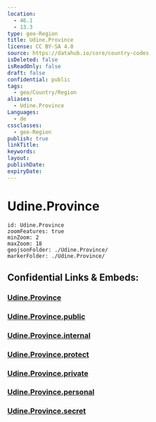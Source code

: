 ```yaml
---
location:
  - 46.1
  - 13.3
type: geo-Region
title: Udine.Province
license: CC BY-SA 4.0
source: https://datahub.io/core/country-codes
isDeleted: false
isReadOnly: false
draft: false
confidential: public
tags:
  - geo/Country/Region
aliases:
  - Udine.Province
Languages:
  - de
cssclasses:
  - geo-Region
publish: true
linkTitle:
keywords:
layout:
publishDate:
expiryDate:
---
```


# Udine.Province

```leaflet
id: Udine.Province
zoomFeatures: true 
minZoom: 2 
maxZoom: 18
geojsonFolder: ./Udine.Province/
markerFolder: ./Udine.Province/
```


## Confidential Links & Embeds: 

### [Udine.Province](/_Standards/Earth/Continent/Europe/Europe~South/Italy/regions~Italy/Friuli-Venezia_Giulia/Udine.Province.md) 

### [Udine.Province.public](/_public/Earth/Continent/Europe/Europe~South/Italy/regions~Italy/Friuli-Venezia_Giulia/Udine.Province.public.md) 

### [Udine.Province.internal](/_internal/Earth/Continent/Europe/Europe~South/Italy/regions~Italy/Friuli-Venezia_Giulia/Udine.Province.internal.md) 

### [Udine.Province.protect](/_protect/Earth/Continent/Europe/Europe~South/Italy/regions~Italy/Friuli-Venezia_Giulia/Udine.Province.protect.md) 

### [Udine.Province.private](/_private/Earth/Continent/Europe/Europe~South/Italy/regions~Italy/Friuli-Venezia_Giulia/Udine.Province.private.md) 

### [Udine.Province.personal](/_personal/Earth/Continent/Europe/Europe~South/Italy/regions~Italy/Friuli-Venezia_Giulia/Udine.Province.personal.md) 

### [Udine.Province.secret](/_secret/Earth/Continent/Europe/Europe~South/Italy/regions~Italy/Friuli-Venezia_Giulia/Udine.Province.secret.md)

